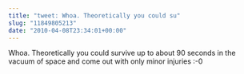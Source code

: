 ```yaml
---
title: "tweet: Whoa. Theoretically you could su"
slug: "11849805213"
date: "2010-04-08T23:34:01+00:00"
---
```

Whoa. Theoretically you could survive up to about 90 seconds in the vacuum of space and come out with only minor injuries :-0